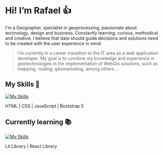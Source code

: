 # Hi! I’m Rafael :thumbsup:

I'm a Geographer, specialist in geoprocessing, passionate about technology, design and business. Constantly learning, curious, methodical and creative. I believe that data should guide decisions and solutions need to be created with the user experience in mind.

> I'm currently in a career transition to the IT area as a web application developer. My goal is to combine my knowledge and experience in geotechnologies in the implementation of WebGis solutions, such as mapping, routing, geomarketing, among others...

## My Skills :wrench:
[![My Skills](https://skillicons.dev/icons?i=html,css,js,bootstrap)](https://skillicons.dev)

HTML | CSS | JavaScript | Bootstrap 5

## Currently learning :books:
[![My Skills](https://skillicons.dev/icons?i=lit,react)](https://skillicons.dev)

Lit Library | React Library
